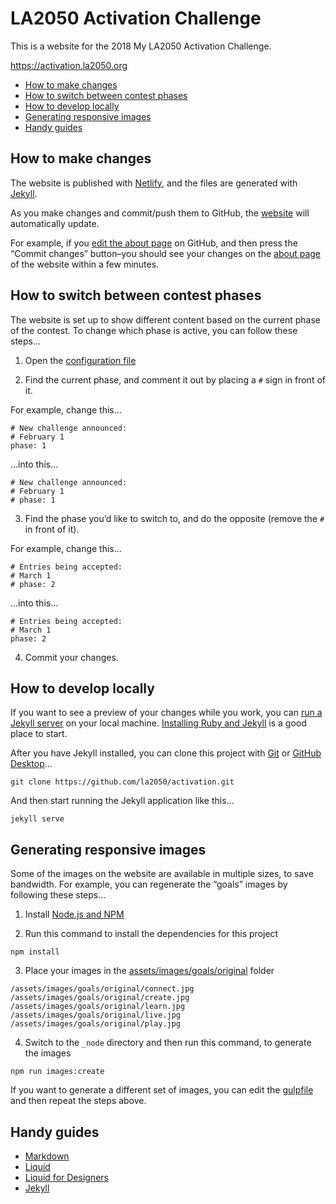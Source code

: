 
# LA2050 Activation Challenge

This is a website for the 2018 My LA2050 Activation Challenge.

https://activation.la2050.org

* [How to make changes](#how-to-make-changes)
* [How to switch between contest phases](#how-to-switch-between-contest-phases)
* [How to develop locally](#how-to-develop-locally)
* [Generating responsive images](#generating-responsive-images)
* [Handy guides](#handy-guides)

## How to make changes

The website is published with [Netlify](https://www.netlify.com), and the files are generated with [Jekyll](http://jekyllrb.com).

As you make changes and commit/push them to GitHub, the [website](https://activation.la2050.org) will automatically update.

For example, if you [edit the about page](https://github.com/la2050/activation/edit/master/about.markdown) on GitHub, and then press the “Commit changes” button–you should see your changes on the [about page](https://activation.la2050.org/about/) of the website within a few minutes.

## How to switch between contest phases

The website is set up to show different content based on the current phase of the contest. To change which phase is active, you can follow these steps…

1) Open the [configuration file](https://github.com/la2050/activation/blob/master/_config.yml)

2) Find the current phase, and comment it out by placing a `#` sign in front of it.

For example, change this…
```
# New challenge announced: 
# February 1
phase: 1
```

…into this…
```
# New challenge announced: 
# February 1
# phase: 1
```

3) Find the phase you’d like to switch to, and do the opposite (remove the `#` in front of it).

For example, change this…
```
# Entries being accepted: 
# March 1
# phase: 2
```

…into this…
```
# Entries being accepted: 
# March 1
phase: 2
```
4) Commit your changes.

## How to develop locally

If you want to see a preview of your changes while you work, you can [run a Jekyll server](https://jekyllrb.com) on your local machine. [Installing Ruby and Jekyll](https://jekyllrb.com/docs/installation/) is a good place to start.

After you have Jekyll installed, you can clone this project with [Git](https://git-scm.com) or [GitHub Desktop](https://desktop.github.com)…

```
git clone https://github.com/la2050/activation.git
```

And then start running the Jekyll application like this...

```
jekyll serve
```
## Generating responsive images

Some of the images on the website are available in multiple sizes, to save bandwidth. For example, you can regenerate the “goals” images by following these steps…

1) Install [Node.js and NPM](https://nodejs.org/en/download/)

2) Run this command to install the dependencies for this project

```
npm install
```

3) Place your images in the [assets/images/goals/original](https://github.com/la2050/activation/tree/master/assets/images/goals/original) folder

```
/assets/images/goals/original/connect.jpg
/assets/images/goals/original/create.jpg
/assets/images/goals/original/learn.jpg
/assets/images/goals/original/live.jpg
/assets/images/goals/original/play.jpg
```

4) Switch to the `_node` directory and then run this command, to generate the images

```
npm run images:create
```

If you want to generate a different set of images, you can edit the [gulpfile](https://github.com/la2050/activation/blob/master/gulpfile.js) and then repeat the steps above.

## Handy guides

* [Markdown](https://guides.github.com/features/mastering-markdown/)
* [Liquid](https://shopify.github.io/liquid/)
* [Liquid for Designers](https://github.com/Shopify/liquid/wiki/Liquid-for-Designers)
* [Jekyll](https://jekyllrb.com/docs/home/)

